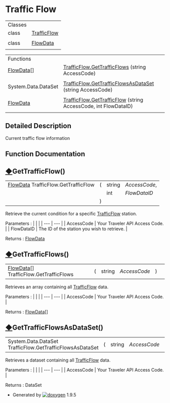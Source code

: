 # Traffic Flow

|  |  |
| --- | --- |
| Classes | |
| class | [TrafficFlow](class_traffic_flow.html) |
|  | |
| class | [FlowData](class_flow_data.html) |
|  | |

|  |  |
| --- | --- |
| Functions | |
| [FlowData](class_flow_data.html)[] | [TrafficFlow.GetTrafficFlows](group___traffic_flow.html#ga77ad5508cd7f0a020aeacf270d939c3a) (string AccessCode) |
|  | |
| System.Data.DataSet | [TrafficFlow.GetTrafficFlowsAsDataSet](group___traffic_flow.html#ga3301d9a12a6e50db2ab1218042f973ce) (string AccessCode) |
|  | |
| [FlowData](class_flow_data.html) | [TrafficFlow.GetTrafficFlow](group___traffic_flow.html#ga6eb4c4918aadd793c90dfe256e099ca4) (string AccessCode, int FlowDataID) |
|  | |

## Detailed Description

Current traffic flow information

## Function Documentation

## [◆](#ga6eb4c4918aadd793c90dfe256e099ca4)GetTrafficFlow()

|  |  |  |  |
| --- | --- | --- | --- |
| [FlowData](class_flow_data.html) TrafficFlow.GetTrafficFlow | ( | string | *AccessCode*, |
|  |  | int | *FlowDataID* |
|  | ) |  |  |

Retrieve the current condition for a specific [TrafficFlow](class_traffic_flow.html "Coverage Area: Vancouver, Olympia, Tacoma, Seattle, Spokane. Data is provided by regional Traffic Man...") station.

Parameters
:   |  |  |
    | --- | --- |
    | AccessCode | Your Traveler API Access Code. |
    | FlowDataID | The ID of the station you wish to retrieve. |

Returns
:   [FlowData](class_flow_data.html "A data structure that represents a Flow Station.")

## [◆](#ga77ad5508cd7f0a020aeacf270d939c3a)GetTrafficFlows()

|  |  |  |  |  |  |
| --- | --- | --- | --- | --- | --- |
| [FlowData](class_flow_data.html)[] TrafficFlow.GetTrafficFlows | ( | string | *AccessCode* | ) |  |

Retrieves an array containing all [TrafficFlow](class_traffic_flow.html "Coverage Area: Vancouver, Olympia, Tacoma, Seattle, Spokane. Data is provided by regional Traffic Man...") data.

Parameters
:   |  |  |
    | --- | --- |
    | AccessCode | Your Traveler API Access Code. |

Returns
:   [FlowData](class_flow_data.html "A data structure that represents a Flow Station.")[]

## [◆](#ga3301d9a12a6e50db2ab1218042f973ce)GetTrafficFlowsAsDataSet()

|  |  |  |  |  |  |
| --- | --- | --- | --- | --- | --- |
| System.Data.DataSet TrafficFlow.GetTrafficFlowsAsDataSet | ( | string | *AccessCode* | ) |  |

Retrieves a dataset containing all [TrafficFlow](class_traffic_flow.html "Coverage Area: Vancouver, Olympia, Tacoma, Seattle, Spokane. Data is provided by regional Traffic Man...") data.

Parameters
:   |  |  |
    | --- | --- |
    | AccessCode | Your Traveler API Access Code. |

Returns
:   DataSet

* Generated by [![doxygen](doxygen.svg)](https://www.doxygen.org/index.html) 1.9.5
